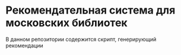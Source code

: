 # Рекомендательная система для московских библиотек

В данном репозитории содержится скрипт, генерирующий рекомендации
